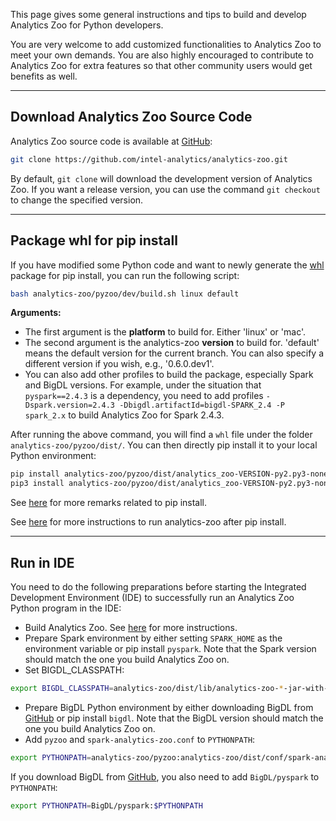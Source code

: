 This page gives some general instructions and tips to build and develop Analytics Zoo for Python developers.

You are very welcome to add customized functionalities to Analytics Zoo to meet your own demands. 
You are also highly encouraged to contribute to Analytics Zoo for extra features so that other community users would get benefits as well.

---
## **Download Analytics Zoo Source Code**
Analytics Zoo source code is available at [GitHub](https://github.com/intel-analytics/analytics-zoo):

```bash
git clone https://github.com/intel-analytics/analytics-zoo.git
```

By default, `git clone` will download the development version of Analytics Zoo. If you want a release version, you can use the command `git checkout` to change the specified version.


---
## **Package whl for pip install**
If you have modified some Python code and want to newly generate the [whl](https://pythonwheels.com/) package for pip install, you can run the following script:

```bash
bash analytics-zoo/pyzoo/dev/build.sh linux default
```

**Arguments:**

- The first argument is the __platform__ to build for. Either 'linux' or 'mac'.
- The second argument is the analytics-zoo __version__ to build for. 'default' means the default version for the current branch. You can also specify a different version if you wish, e.g., '0.6.0.dev1'.
- You can also add other profiles to build the package, especially Spark and BigDL versions.
For example, under the situation that `pyspark==2.4.3` is a dependency, you need to add profiles `-Dspark.version=2.4.3 -Dbigdl.artifactId=bigdl-SPARK_2.4 -P spark_2.x` to build Analytics Zoo for Spark 2.4.3.


After running the above command, you will find a `whl` file under the folder `analytics-zoo/pyzoo/dist/`. You can then directly pip install it to your local Python environment:
```bash
pip install analytics-zoo/pyzoo/dist/analytics_zoo-VERSION-py2.py3-none-manylinux1_x86_64.whl     # for Python 2.7
pip3 install analytics-zoo/pyzoo/dist/analytics_zoo-VERSION-py2.py3-none-manylinux1_x86_64.whl    # for Python 3.5 and Python 3.6
```

See [here](../PythonUserGuide/install/#install-from-pip-for-local-usage) for more remarks related to pip install.

See [here](../PythonUserGuide/run/#run-after-pip-install) for more instructions to run analytics-zoo after pip install.


---
## **Run in IDE**
You need to do the following preparations before starting the Integrated Development Environment (IDE) to successfully run an Analytics Zoo Python program in the IDE:

- Build Analytics Zoo. See [here](../ScalaUserGuide/install/#build-with-script-recommended) for more instructions.
- Prepare Spark environment by either setting `SPARK_HOME` as the environment variable or pip install `pyspark`. Note that the Spark version should match the one you build Analytics Zoo on.
- Set BIGDL_CLASSPATH:
```bash
export BIGDL_CLASSPATH=analytics-zoo/dist/lib/analytics-zoo-*-jar-with-dependencies.jar
```

- Prepare BigDL Python environment by either downloading BigDL from [GitHub](https://github.com/intel-analytics/BigDL) or pip install `bigdl`. Note that the BigDL version should match the one you build Analytics Zoo on.
- Add `pyzoo` and `spark-analytics-zoo.conf` to `PYTHONPATH`:
```bash
export PYTHONPATH=analytics-zoo/pyzoo:analytics-zoo/dist/conf/spark-analytics-zoo.conf:$PYTHONPATH
```
If you download BigDL from [GitHub](https://github.com/intel-analytics/BigDL), you also need to add `BigDL/pyspark` to `PYTHONPATH`:
```bash
export PYTHONPATH=BigDL/pyspark:$PYTHONPATH
```

